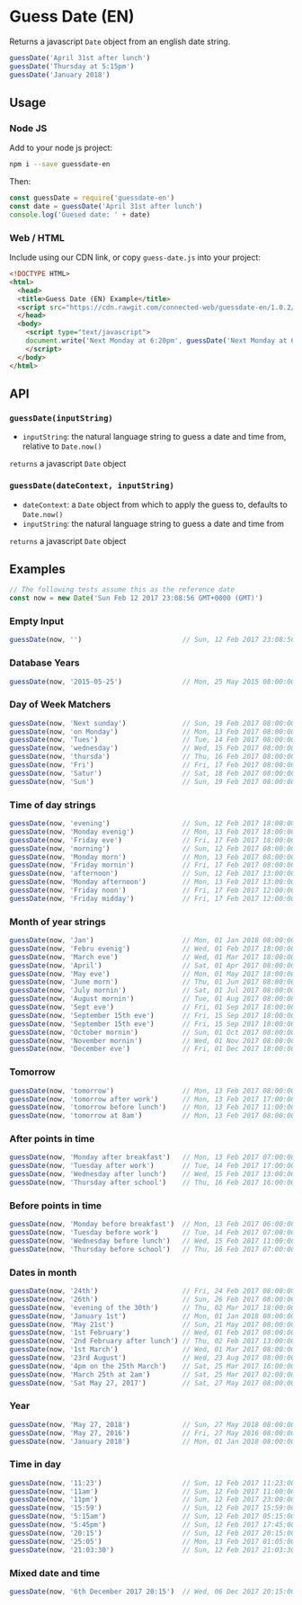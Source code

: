 # Guess Date (EN)

Returns a javascript `Date` object from an english date string.

```js
guessDate('April 31st after lunch')
guessDate('Thursday at 5:15pm')
guessDate('January 2018')
```

## Usage

### Node JS

Add to your node js project:
```sh
npm i --save guessdate-en
```

Then:
```js
const guessDate = require('guessdate-en')
const date = guessDate('April 31st after lunch')
console.log('Guesed date: ' + date)
```

### Web / HTML

Include using our CDN link, or copy `guess-date.js` into your project:
```html
<!DOCTYPE HTML>
<html>
  <head>
  <title>Guess Date (EN) Example</title>
  <script src="https://cdn.rawgit.com/connected-web/guessdate-en/1.0.2/src/guess-date.js" type="text/javascript"></script>
  </head>
  <body>
    <script type="text/javascript">
    document.write('Next Monday at 6:20pm', guessDate('Next Monday at 6:20pm'))
    </script>
  </body>
</html>
```

## API

### `guessDate(inputString)`

- `inputString`: the natural language string to guess a date and time from, relative to `Date.now()`

`returns` a javascript `Date` object

### `guessDate(dateContext, inputString)`

- `dateContext`: a `Date` object from which to apply the guess to, defaults to `Date.now()`
- `inputString`: the natural language string to guess a date and time from

`returns` a javascript `Date` object

## Examples

```js
// The following tests assume this as the reference date
const now = new Date('Sun Feb 12 2017 23:08:56 GMT+0000 (GMT)')
```

### Empty Input

```js
guessDate(now, '')                         // Sun, 12 Feb 2017 23:08:56 GMT
```

### Database Years

```js
guessDate(now, '2015-05-25')               // Mon, 25 May 2015 08:00:00 GMT
```

### Day of Week Matchers

```js
guessDate(now, 'Next sunday')              // Sun, 19 Feb 2017 08:00:00 GMT
guessDate(now, 'on Monday')                // Mon, 13 Feb 2017 08:00:00 GMT
guessDate(now, 'Tues')                     // Tue, 14 Feb 2017 08:00:00 GMT
guessDate(now, 'wednesday')                // Wed, 15 Feb 2017 08:00:00 GMT
guessDate(now, 'thursda')                  // Thu, 16 Feb 2017 08:00:00 GMT
guessDate(now, 'Fri')                      // Fri, 17 Feb 2017 08:00:00 GMT
guessDate(now, 'Satur')                    // Sat, 18 Feb 2017 08:00:00 GMT
guessDate(now, 'Sun')                      // Sun, 19 Feb 2017 08:00:00 GMT
```

### Time of day strings

```js
guessDate(now, 'evening')                  // Sun, 12 Feb 2017 18:00:00 GMT
guessDate(now, 'Monday evenig')            // Mon, 13 Feb 2017 18:00:00 GMT
guessDate(now, 'Friday eve')               // Fri, 17 Feb 2017 18:00:00 GMT
guessDate(now, 'morning')                  // Sun, 12 Feb 2017 08:00:00 GMT
guessDate(now, 'Monday morn')              // Mon, 13 Feb 2017 08:00:00 GMT
guessDate(now, 'Friday mornin')            // Fri, 17 Feb 2017 08:00:00 GMT
guessDate(now, 'afternoon')                // Sun, 12 Feb 2017 13:00:00 GMT
guessDate(now, 'Monday afternoon')         // Mon, 13 Feb 2017 13:00:00 GMT
guessDate(now, 'Friday noon')              // Fri, 17 Feb 2017 12:00:00 GMT
guessDate(now, 'Friday midday')            // Fri, 17 Feb 2017 12:00:00 GMT
```

### Month of year strings

```js
guessDate(now, 'Jan')                      // Mon, 01 Jan 2018 08:00:00 GMT
guessDate(now, 'Febru evenig')             // Wed, 01 Feb 2017 18:00:00 GMT
guessDate(now, 'March eve')                // Wed, 01 Mar 2017 18:00:00 GMT
guessDate(now, 'April')                    // Sat, 01 Apr 2017 08:00:00 GMT
guessDate(now, 'May eve')                  // Mon, 01 May 2017 18:00:00 GMT
guessDate(now, 'June morn')                // Thu, 01 Jun 2017 08:00:00 GMT
guessDate(now, 'July mornin')              // Sat, 01 Jul 2017 08:00:00 GMT
guessDate(now, 'August mornin')            // Tue, 01 Aug 2017 08:00:00 GMT
guessDate(now, 'Sept eve')                 // Fri, 01 Sep 2017 18:00:00 GMT
guessDate(now, 'September 15th eve')       // Fri, 15 Sep 2017 18:00:00 GMT
guessDate(now, 'September 15th eve')       // Fri, 15 Sep 2017 18:00:00 GMT
guessDate(now, 'October mornin')           // Sun, 01 Oct 2017 08:00:00 GMT
guessDate(now, 'November mornin')          // Wed, 01 Nov 2017 08:00:00 GMT
guessDate(now, 'December eve')             // Fri, 01 Dec 2017 18:00:00 GMT
```

### Tomorrow

```js
guessDate(now, 'tomorrow')                 // Mon, 13 Feb 2017 08:00:00 GMT
guessDate(now, 'tomorrow after work')      // Mon, 13 Feb 2017 17:00:00 GMT
guessDate(now, 'tomorrow before lunch')    // Mon, 13 Feb 2017 11:00:00 GMT
guessDate(now, 'tomorrow at 8am')          // Mon, 13 Feb 2017 08:00:00 GMT
```

### After points in time

```js
guessDate(now, 'Monday after breakfast')   // Mon, 13 Feb 2017 07:00:00 GMT
guessDate(now, 'Tuesday after work')       // Tue, 14 Feb 2017 17:00:00 GMT
guessDate(now, 'Wednesday after lunch')    // Wed, 15 Feb 2017 13:00:00 GMT
guessDate(now, 'Thursday after school')    // Thu, 16 Feb 2017 16:00:00 GMT
```

### Before points in time

```js
guessDate(now, 'Monday before breakfast')  // Mon, 13 Feb 2017 06:00:00 GMT
guessDate(now, 'Tuesday before work')      // Tue, 14 Feb 2017 07:00:00 GMT
guessDate(now, 'Wednesday before lunch')   // Wed, 15 Feb 2017 11:00:00 GMT
guessDate(now, 'Thursday before school')   // Thu, 16 Feb 2017 07:00:00 GMT
```

### Dates in month

```js
guessDate(now, '24th')                     // Fri, 24 Feb 2017 08:00:00 GMT
guessDate(now, '26th')                     // Sun, 26 Feb 2017 08:00:00 GMT
guessDate(now, 'evening of the 30th')      // Thu, 02 Mar 2017 18:00:00 GMT
guessDate(now, 'January 1st')              // Mon, 01 Jan 2018 08:00:00 GMT
guessDate(now, 'May 21st')                 // Sun, 21 May 2017 08:00:00 GMT
guessDate(now, '1st February')             // Wed, 01 Feb 2017 08:00:00 GMT
guessDate(now, '2nd February after lunch') // Thu, 02 Feb 2017 13:00:00 GMT
guessDate(now, '1st March')                // Wed, 01 Mar 2017 08:00:00 GMT
guessDate(now, '23rd August')              // Wed, 23 Aug 2017 08:00:00 GMT
guessDate(now, '4pm on the 25th March')    // Sat, 25 Mar 2017 16:00:00 GMT
guessDate(now, 'March 25th at 2am')        // Sat, 25 Mar 2017 02:00:00 GMT
guessDate(now, 'Sat May 27, 2017')         // Sat, 27 May 2017 08:00:00 GMT
```

### Year

```js
guessDate(now, 'May 27, 2018')             // Sun, 27 May 2018 08:00:00 GMT
guessDate(now, 'May 27, 2016')             // Fri, 27 May 2016 08:00:00 GMT
guessDate(now, 'January 2018')             // Mon, 01 Jan 2018 08:00:00 GMT
```

### Time in day

```js
guessDate(now, '11:23')                    // Sun, 12 Feb 2017 11:23:00 GMT
guessDate(now, '11am')                     // Sun, 12 Feb 2017 11:00:00 GMT
guessDate(now, '11pm')                     // Sun, 12 Feb 2017 23:00:00 GMT
guessDate(now, '15:59')                    // Sun, 12 Feb 2017 15:59:00 GMT
guessDate(now, '5:15am')                   // Sun, 12 Feb 2017 05:15:00 GMT
guessDate(now, '5:45pm')                   // Sun, 12 Feb 2017 17:45:00 GMT
guessDate(now, '20:15')                    // Sun, 12 Feb 2017 20:15:00 GMT
guessDate(now, '25:05')                    // Mon, 13 Feb 2017 01:05:00 GMT
guessDate(now, '21:03:30')                 // Sun, 12 Feb 2017 21:03:30 GMT
```

### Mixed date and time

```js
guessDate(now, '6th December 2017 20:15')  // Wed, 06 Dec 2017 20:15:00 GMT
```
